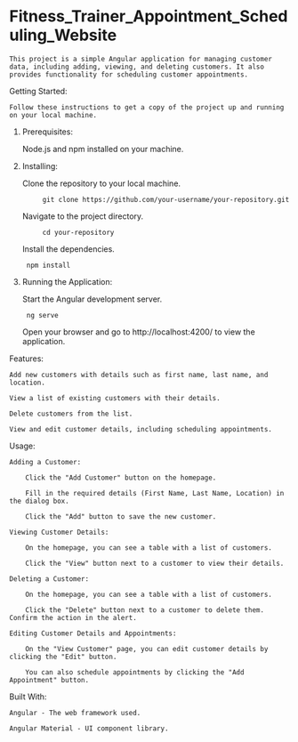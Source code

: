 
# Fitness_Trainer_Appointment_Scheduling_Website

    This project is a simple Angular application for managing customer data, including adding, viewing, and deleting customers. It also provides functionality for scheduling customer appointments.


Getting Started:

    Follow these instructions to get a copy of the project up and running on your local machine.


1. Prerequisites:

    Node.js and npm installed on your machine.


2. Installing:

    Clone the repository to your local machine.

            git clone https://github.com/your-username/your-repository.git

    Navigate to the project directory.

            cd your-repository

    Install the dependencies.

        npm install

    
3. Running the Application:

    Start the Angular development server.

        ng serve

    Open your browser and go to http://localhost:4200/ to view the application.



Features:

    Add new customers with details such as first name, last name, and location.

    View a list of existing customers with their details.

    Delete customers from the list.

    View and edit customer details, including scheduling appointments.


Usage:

    Adding a Customer:

        Click the "Add Customer" button on the homepage.

        Fill in the required details (First Name, Last Name, Location) in the dialog box.

        Click the "Add" button to save the new customer.

    Viewing Customer Details:

        On the homepage, you can see a table with a list of customers.

        Click the "View" button next to a customer to view their details.

    Deleting a Customer:

        On the homepage, you can see a table with a list of customers.

        Click the "Delete" button next to a customer to delete them. Confirm the action in the alert.

    Editing Customer Details and Appointments:

        On the "View Customer" page, you can edit customer details by clicking the "Edit" button.

        You can also schedule appointments by clicking the "Add Appointment" button.


Built With:

    Angular - The web framework used.

    Angular Material - UI component library.

